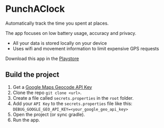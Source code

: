 # PunchAClock

Automatically track the time you spent at places.

The app focuses on low battery usage, accuracy and privacy.

* All your data is stored locally on your device
* Uses wifi and movement information to limit expensive GPS requests


Download this app in the [Playstore](https://play.google.com/store/apps/details?id=de.jbdevelop.punchaclock&hl=en)

## Build the project

1. Get a [Google Maps Geocode API Key](https://developers.google.com/maps/documentation/geocoding/get-api-key?hl=de)  
2. Clone the repo `git clone <url>`.
3. Create a file called `secrets.properties` in the `root` folder.
4. Add your `API Key` to the `secrets.properties` file like this:
`DEBUG_GOOGLE_GEO_API_KEY=<your_google_geo_api_key>`
5. Open the project (or sync gradle).
6. Run the app.